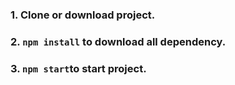 ### 1. Clone or download project. 
### 2. `npm install` to download all dependency.
### 3. `npm start`to start project.


